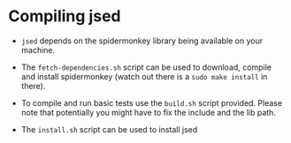 


# Compiling jsed

* `jsed` depends on the spidermonkey library being available on your machine.

*  The `fetch-dependencies.sh` script can be used to download, compile and install
   spidermonkey (watch out there is a `sudo make install` in there).

* To compile and run basic tests use the `build.sh` script provided. Please note that potentially
  you might have to fix the include and the lib path.

* The `install.sh` script can be used to install jsed



